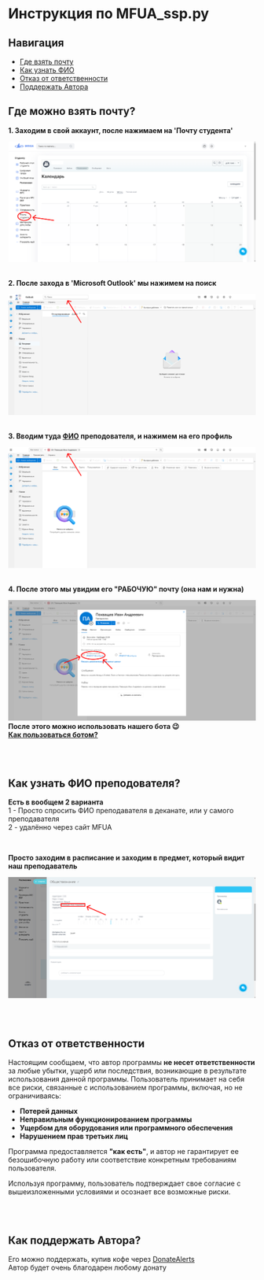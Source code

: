 # Инструкция по MFUA_ssp.py

## Навигация
* [Где взять почту](#где-можно-взять-почту)
* [Как узнать ФИО](#как-узнать-фио-преподователя)
* [Отказ от ответственности](#отказ-от-ответственности)
* [Поддержать Автора](#как-поддержать-автора)

## Где можно взять почту?
<b>1. Заходим в свой аккаунт, после нажимаем на 'Почту студента'</b> <br>

![](screenshots/Frame%201.png)

<br><b>2. После захода в 'Microsoft Outlook' мы нажимем на поиск</b> <br>

![](screenshots/Frame%202.png)

<br><b>3. Вводим туда [ФИО](#как-узнать-фио-преподователя) преподователя, и нажимем на его профиль</b> <br>

![](screenshots/Frame%203.png)

<br><b>4. После этого мы увидим его "РАБОЧУЮ" почту (она нам и нужна)</b> <br>

![](screenshots/Frame%204.png)
<br><b>После этого можно использовать нашего бота 😉</b> <br>
<b>[Как пользоваться ботом?](#как-пользоваться-ботом)</b> <br>

<br><br>

## Как узнать ФИО преподователя?
<b>Есть в вообщем 2 варианта</b> <br>
1 - Просто спросить ФИО преподавателя в деканате, или у самого преподавателя <br>
2 - удалённо через сайт MFUA <br>

<br>

<b>Просто заходим в расписание и заходим в предмет, который видит наш преподаватель</b> <br>

![](screenshots/Frame%200.png)

<br><br>

## Отказ от ответственности

Настоящим сообщаем, что автор программы **не несет ответственности** за любые убытки, ущерб или последствия, возникающие в результате использования данной программы. Пользователь принимает на себя все риски, связанные с использованием программы, включая, но не ограничиваясь:

- **Потерей данных**
- **Неправильным функционированием программы**
- **Ущербом для оборудования или программного обеспечения**
- **Нарушением прав третьих лиц**

Программа предоставляется **"как есть"**, и автор не гарантирует ее безошибочную работу или соответствие конкретным требованиям пользователя.

Используя программу, пользователь подтверждает свое согласие с вышеизложенными условиями и осознает все возможные риски.

<br><br>

## Как поддержать Автора?
Его можно поддержать, купив кофе через [DonateAlerts](https://www.donationalerts.com/r/only_localhost) <br>
Автор будет очень благодарен любому донату <br>
